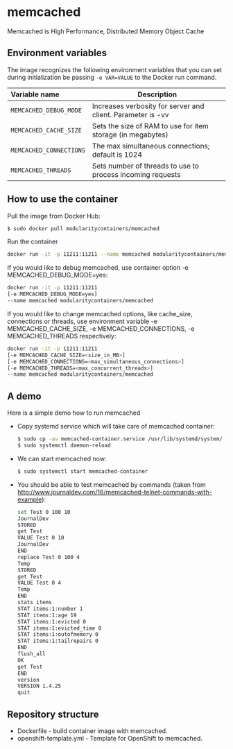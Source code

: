 # memcached

Memcached is High Performance, Distributed Memory Object Cache

## Environment variables
The image recognizes the following environment variables that you can set
during initialization be passing `-e VAR=VALUE` to the Docker run command.

|     Variable name        |       Description                                           |
| :----------------------- | ----------------------------------------------------------- |
| `MEMCACHED_DEBUG_MODE`   | Increases verbosity for server and client. Parameter is -vv |
| `MEMCACHED_CACHE_SIZE`   | Sets the size of RAM to use for item storage (in megabytes) |
| `MEMCACHED_CONNECTIONS`  | The max simultaneous connections; default is 1024           |
| `MEMCACHED_THREADS`      | Sets number of threads to use to process incoming requests  |


## How to use the container

Pull the image from Docker Hub:

```bash
$ sudo docker pull modularitycontainers/memcached
```

Run the container

```bash
docker run -it -p 11211:11211 --name memcached modularitycontainers/memcached
```

If you would like to debug memcached, use container option -e MEMCACHED_DEBUG_MODE=yes:
```bash
docker run -it -p 11211:11211
[-e MEMCACHED_DEBUG_MODE=yes]
--name memcached modularitycontainers/memcached
```

If you would like to change memcached options, like cache_size, connections or threads, use environment variable -e MEMCACHED_CACHE_SIZE, -e MEMCACHED_CONNECTIONS, -e MEMCACHED_THREADS respectively:
```bash
docker run -it -p 11211:11211
[-e MEMCACHED_CACHE_SIZE=<size_in_MB>]
[-e MEMCACHED_CONNECTIONS=<max_simultaneous_connections>]
[-e MEMCACHED_THREADS=<max_concurrent_threads>]
--name memcached modularitycontainers/memcached
```

## A demo

Here is a simple demo how to run memcached

* Copy systemd service which will take care of memcached container: 
   ```bash
   $ sudo cp -av memcached-container.service /usr/lib/systemd/system/
   $ sudo systemctl daemon-reload
   ```

* We can start memcached now:
  ```bash
  $ sudo systemctl start memcached-container
  ```

* You should be able to test memcached by commands (taken from http://www.journaldev.com/16/memcached-telnet-commands-with-example):
  ```bash
  set Test 0 100 10
  JournalDev
  STORED
  get Test
  VALUE Test 0 10
  JournalDev
  END
  replace Test 0 100 4
  Temp
  STORED
  get Test
  VALUE Test 0 4
  Temp
  END
  stats items
  STAT items:1:number 1
  STAT items:1:age 19
  STAT items:1:evicted 0
  STAT items:1:evicted_time 0
  STAT items:1:outofmemory 0
  STAT items:1:tailrepairs 0
  END
  flush_all
  OK
  get Test
  END
  version
  VERSION 1.4.25
  quit
  ```

## Repository structure

- Dockerfile - build container image with memcached.
- openshift-template.yml - Template for OpenShift to memcached.
